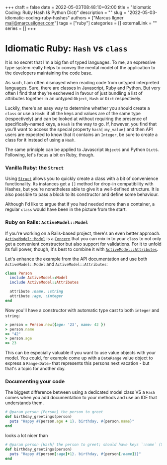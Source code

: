 +++ 
draft = false
date = 2022-05-03T08:48:10+02:00
title = "Idiomatic Coding: Ruby Hash (& Python Dict)"
description = ""
slug = "2022-05-03-idiomatic-coding-ruby-hashes"
authors = ["Marcus Ilgner <mail@marcusilgner.com>"]
tags = ["ruby"]
categories = []
externalLink = ""
series = []
+++
# Idiomatic Ruby: `Hash` vs `class`

It is no secret that I'm a big fan of typed languages. To me, an expressive type system really helps to convey the mental model of the application to the developers maintaining the code base.

As such, I am often dismayed when reading code from untyped interpreted languages. Sure, there are classes in Javascript, Ruby and Python. But very often I find that they're eschewed in favour of just bundling a list of attributes together in an untyped `Object`, `Hash` or `Dict` respectively.

Luckily, there's an easy way to determine whether you should create a `class` or use a `Hash`: if all the keys and values are of the same type (respectively) and can be looked at without requiring the presence of specifically-named keys, a `Hash` is the way to go.
If, however, you find that you'll want to access the special property `hash[:my_value]` and then API users are expected to know that it contains an `Integer`, be sure to create a class for it instead of using a `Hash`.

The same principle can be applied to Javascript `Object`s and Python `Dict`s. Following, let's focus a bit on Ruby, though.

### Vanilla Ruby: the `Struct`

Using [`Struct`](https://ruby-doc.org/core-3.0.0/Struct.html) allows you to quickly create a class with a bit of convenience functionality.
Its instances get a `[]` method for drop-in compatibility with Hashes, but you're nonetheless able to give it a well-defined structure.
It is also possible to pass a block to its constructor and define some behaviour.

Although I'd like to argue that if you had needed more than a container, a regular `class` would have been in the picture from the start.


### Ruby on Rails: `ActiveModel::Model`

If you're working on a Rails-based project, there's an even better approach.
[`ActiveModel::Model`](https://api.rubyonrails.org/classes/ActiveModel/Model.html) is a [`Concern`](https://api.rubyonrails.org/classes/ActiveSupport/Concern.html) that you can mix in to your `class` to not only get a convenient constructor but also support for validations.
For it to unfold its full power, though, it's best to combine it with [`ActiveModel::Attributes`](https://api.rubyonrails.org/classes/ActiveModel/Attributes/ClassMethods.html).

Let's enhance the example from the API documentation and use both `ActiveModel::Model` and `ActiveModel::Attributes`:

```ruby
class Person
  include ActiveModel::Model
  include ActiveModel::Attributes

  attribute :name, :string
  attribute :age, :integer
end
```

Now you'll have a constructor with automatic type cast to both `integer` and `string`:

```ruby
> person = Person.new({age: '23', name: 42 })
> person.name
=> "42"
> person.age
=> 23
```

This can be especially valuable if you want to use value objects with your model.
You could, for example come up with a `DateRange` value object to express a `Range<Date>` that represents this persons next vacation - but that's a topic for another day.

### Documenting your code

The biggest difference between using a dedicated model class VS a `Hash` comes when you add documentation to your methods and use an IDE that understands them.

```ruby
# @param person [Person] the person to greet
def birthday_greetings(person)
  puts "Happy #{person.age + 1}. birthday, #{person.name}"
end
```

looks a lot nicer than

```ruby
# @param person [Hash] the person to greet; should have keys `:name` (String) and `:age` (Integer)
def birthday_greetings(person)
  puts "Happy #{person[:age]+1}. birthday, #{person[:name]}}"
end
```
